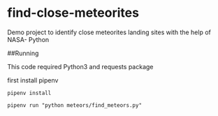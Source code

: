 # find-close-meteorites
Demo project to identify close meteorites landing sites with the help of NASA- Python


##Running

This code required Python3 and requests package

first install pipenv
```
pipenv install

pipenv run "python meteors/find_meteors.py"
```
